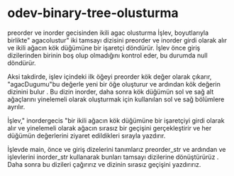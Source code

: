 # odev-binary-tree-olusturma
preorder ve inorder gecisinden ikili agac olusturma
İşlev, boyutlarıyla birlikte" agacolustur" iki tamsayı dizisini preorder ve inorder girdi olarak alır ve ikili ağacın kök düğümüne bir işaretçi döndürür. İşlev önce giriş dizilerinden birinin boş olup olmadığını kontrol eder, bu durumda null döndürür.

Aksi takdirde, işlev içindeki ilk öğeyi preorder kök değer olarak çıkarır, "agacDugumu"bu değerle yeni bir öğe oluşturur ve ardından kök değerin dizinini bulur . Bu dizin inorder, daha sonra kök düğümün sol ve sağ alt ağaçlarını yinelemeli olarak oluşturmak için kullanılan sol ve sağ bölümlere ayrılır.

İşlev," inordergecis "bir ikili ağacın kök düğümüne bir işaretçiyi girdi olarak alır ve yinelemeli olarak ağacın sırasız bir geçişini gerçekleştirir ve her düğümün değerlerini ziyaret edildikleri sırayla yazdırır.

İşlevde main, önce ve giriş dizelerini tanımlarız preorder_str ve ardından ve işlevlerini inorder_str kullanarak bunları tamsayı dizilerine dönüştürürüz . Daha sonra bu dizileri çağırırız ve dizinin sırasız geçişini yazdırırız.
